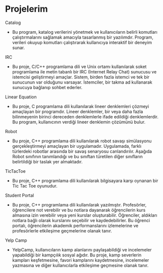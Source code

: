 # Projelerim

Catalog
- Bu program, katalog verilerini yönetmek ve kullanıcıların belirli komutları çalıştırmalarını sağlamak amacıyla tasarlanmış bir yazılımdır. Program, verileri okuyup komutları çalıştırarak kullanıcıya interaktif bir deneyim sunar.

IRC
- Bu proje, C/C++ programlama dili ve Unix ortamı kullanılarak soket programlama ile metin tabanlı bir IRC (Internet Relay Chat) sunucusu ve istemcisi geliştirmeyi amaçlar. Sistem, birden fazla istemci ve tek bir sunucunun var olduğunu varsayar. İstemciler, bir takma ad kullanarak sunucuya bağlanıp sohbet ederler.

Linear Equation
- Bu proje, C programlama dili kullanılarak lineer denklemleri çözmeyi amaçlayan bir programdır. Lineer denklemler, bir veya daha fazla bilinmeyenin birinci dereceden denklemlerle ifade edildiği denklemlerdir. Bu program, kullanıcının verdiği lineer denklemin çözümünü bulur.

Robot
- Bu proje, C++ programlama dili kullanılarak robot savaşı simülasyonu gerçekleştirmeyi amaçlayan bir uygulamadır. Uygulamada, farklı türlerdeki robotlar arasında bir savaş senaryosu canlandırılır. Aşağıda Robot sınıfının tanımlandığı ve bu sınıftan türetilen diğer sınıfların belirtildiği bir taslak yer almaktadır.

TicTacToe
- Bu proje, C++ programlama dili kullanılarak bilgisayara karşı oynanan bir Tic Tac Toe oyunudur.

Student Portal
- Bu proje, C++ programlama dili kullanılarak yazılmıştır. Profesörler, öğrencilere not verebilir ve bu notlara dayanarak öğrencilerin kurs almasına izin verebilir veya yeni kurslar oluşturabilir. Öğrenciler, aldıkları notlara bağlı olarak kurslarını seçebilir ve kaydedebilirler. Bu öğrenci portalı, öğrencilerin akademik performanslarını izlemelerine ve profesörlerle etkileşime geçmelerine olanak tanır.

Yelp Camp
- YelpCamp, kullanıcıların kamp alanlarını paylaşabildiği ve incelemeler yapabildiği bir kampçılık sosyal ağıdır. Bu proje, kamp severlerin kampları keşfetmesine, favori kamplarını kaydetmesine, incelemeler yazmasına ve diğer kullanıcılarla etkileşime geçmesine olanak tanır.
